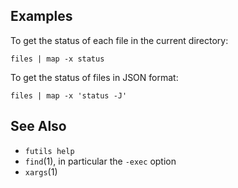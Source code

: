 ## Examples

To get the status of each file in the current directory:

```
files | map -x status
```

To get the status of files in JSON format:

```
files | map -x 'status -J'
```

## See Also

* `futils help`
* `find`(1), in particular the `-exec` option
* `xargs`(1)
